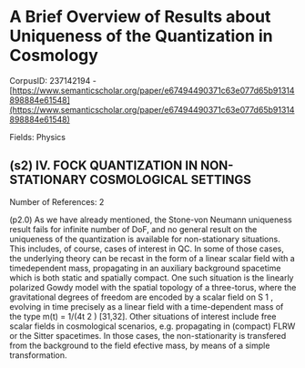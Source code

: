 # A Brief Overview of Results about Uniqueness of the Quantization in Cosmology

CorpusID: 237142194 - [https://www.semanticscholar.org/paper/e67494490371c63e077d65b91314898884e61548](https://www.semanticscholar.org/paper/e67494490371c63e077d65b91314898884e61548)

Fields: Physics

## (s2) IV. FOCK QUANTIZATION IN NON-STATIONARY COSMOLOGICAL SETTINGS
Number of References: 2

(p2.0) As we have already mentioned, the Stone-von Neumann uniqueness result fails for infinite number of DoF, and no general result on the uniqueness of the quantization is available for non-stationary situations. This includes, of course, cases of interest in QC. In some of those cases, the underlying theory can be recast in the form of a linear scalar field with a timedependent mass, propagating in an auxiliary background spacetime which is both static and spatially compact. One such situation is the linearly polarized Gowdy model with the spatial topology of a three-torus, where the gravitational degrees of freedom are encoded by a scalar field on S 1 , evolving in time precisely as a linear field with a time-dependent mass of the type m(t) = 1/(4t 2 ) [31,32]. Other situations of interest include free scalar fields in cosmological scenarios, e.g. propagating in (compact) FLRW or the Sitter spacetimes. In those cases, the non-stationarity is transfered from the background to the field efective mass, by means of a simple transformation.
